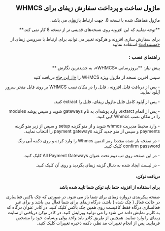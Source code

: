 <div dir="rtl">
<h2 dir="rtl"> ماژول ساخت و پرداخت سفارش زیفای برای WHMCS</h2>
<p dir="rtl">
ماژول هماهنگ شده با نسخه 8، جهت ارتباط با<a href="https://zify.ir">زیفای</a>
می باشد.
</p>
  <p dir="rtl">
**توجه نمایید که این افزونه روی نسخه‌های قدیمی تر از نسخه 8 کار نمی کند.**
</p>
<p dir="rtl">
برای سفارش سازی افزونه و هرگونه تغییر می توانید برای ارتباط با سرویس زیفای از
<a href="https://docs.zify.ir/">«مستندات»</a>
 استفاده نمایید
</p>
<h3 dir="rtl">راهنمای نصب :</h3>
 <p dir="rtl">
 پیش نیاز:
**بروزرسانی «WHMCS»، به جدیدترین نگارش **
 </p>
 
<p dir="rtl">
سپس اخرین نسخه از ماژول ویژه WHMCS را 
<a href="https://github.com/Zifyir/WHMCS/archive/refs/tags/v1.zip">«از این جا»</a>
 دریافت کنید 
</p>

<p dir="rtl">
- پس از دریافت فایل افزونه ، فایل را در مکان نصب WHMCS بر روی فایل منجر سرور آپلود نمایید.
</p>

  <p dir="rtl">
- پس از آپلود کامل فایل ماژول زیفای، فایل را extract کنید.
</p>

<p dir="rtl">
- پس از اتمام extarct، وارد پوشه‌ای به نام gateways شوید و سپس پوشه modules را در مکان نصب Whmcs کپی کنید.
</p>

  
<p dir="rtl">
- وارد محیط مدیریت whmcs شوید و از منو گزینه setup و سپس از زیر منو گزینه payments  و سپس از منو جدید گزینه payment gateways را انتخاب نمایید. 
</p>

<p dir="rtl">
- در صفحه باز شده مجددا رمز ادمین Whmcs را وارد کرده و روی دکمه آبی رنگ confirm password کلیک کنید. 
</p>

<p dir="rtl">
- در این صفحه روی تب دوم تحت عنوان  All Payment Gateways کلیک کنید. 
</p>

<p dir="rtl">
- در لیست ایجاد شده به دنبال گزینه زیفای بگردید و روی آن کلیک کنید. 
</p>

<h4 dir="rtl">دریافت توکن:</h4>
<p dir="rtl">
<b>برای استفاده از افزونه حتما باید توکن شما تایید شده باشد</b>
</p>
   <p dir="rtl">
صفحه پیکربندی دروازه زیفای برای شما باز می شود. در صورتی که چک باکس فعاسازی در حالت فعال ( چک شده ) باشد، درگاه زیفای برای شما فعال می باشد و برای غیر فعالسازی درگاه فقط کافیست روی همین چک باکس کلیک کنید. در کادر عنوان درگاه که به کاربر نمایش داده می شود را می توانید ویرایش کنید. در کادر توکن دریافتی از سایت زیفای را وارد نمایید. همچنین از طریق کادر  باید واحد پولی وبسایت خود را مشخص فرمایید. پس از انجام تغییرات مد نظر، دکمه ذخیره تغییرات کلیک کنید. 
 </p>
<div>
